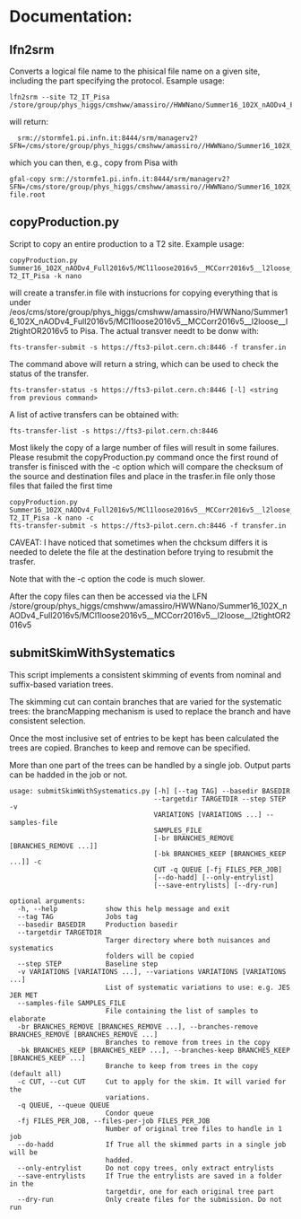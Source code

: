 # Documentation:

## lfn2srm
Converts a logical file name to the phisical file name on a given site, including the part specifying the protocol.
Esample usage:

    lfn2srm --site T2_IT_Pisa /store/group/phys_higgs/cmshww/amassiro//HWWNano/Summer16_102X_nAODv4_Full2016v5/MCl1loose2016v5__MCCorr2016v5__l2loose__l2tightOR2016v5__MupTup//nanoLatino_WJetsToLNu_ext2__part48.root
    
will return:
 
      srm://stormfe1.pi.infn.it:8444/srm/managerv2?SFN=/cms/store/group/phys_higgs/cmshww/amassiro//HWWNano/Summer16_102X_nAODv4_Full2016v5/MCl1loose2016v5__MCCorr2016v5__l2loose__l2tightOR2016v5__MupTup//nanoLatino_WJetsToLNu_ext2__part48.root

which you can then, e.g., copy from Pisa with

    gfal-copy srm://stormfe1.pi.infn.it:8444/srm/managerv2?SFN=/cms/store/group/phys_higgs/cmshww/amassiro//HWWNano/Summer16_102X_nAODv4_Full2016v5/MCl1loose2016v5__MCCorr2016v5__l2loose__l2tightOR2016v5__MupTup//nanoLatino_WJetsToLNu_ext2__part48.root file.root
    
    
## copyProduction.py
Script to copy an entire production to a T2 site. Example usage:

    copyProduction.py Summer16_102X_nAODv4_Full2016v5/MCl1loose2016v5__MCCorr2016v5__l2loose__l2tightOR2016v5 T2_IT_Pisa -k nano
   
will create a transfer.in file with instucrions for copying everything that is under   /eos/cms/store/group/phys_higgs/cmshww/amassiro/HWWNano/Summer16_102X_nAODv4_Full2016v5/MCl1loose2016v5__MCCorr2016v5__l2loose__l2tightOR2016v5
to Pisa. 
The actual transver needt to be donw with:

    fts-transfer-submit -s https://fts3-pilot.cern.ch:8446 -f transfer.in
   
The command above will return a string, which can be used to check the status of the transfer.

    fts-transfer-status -s https://fts3-pilot.cern.ch:8446 [-l] <string from previous command>
  
A list of active transfers can be obtained with:

    fts-transfer-list -s https://fts3-pilot.cern.ch:8446
  
Most likely the copy of a large number of files will result in some failures. Please resubmit the copyProduction.py command once the first round of transfer is finisced with the -c option
which will compare the checksum of the source and destination files and place in the trasfer.in file only those files that failed the first time

    copyProduction.py Summer16_102X_nAODv4_Full2016v5/MCl1loose2016v5__MCCorr2016v5__l2loose__l2tightOR2016v5 T2_IT_Pisa -k nano -c   
    fts-transfer-submit -s https://fts3-pilot.cern.ch:8446 -f transfer.in
    
CAVEAT: I have noticed that sometimes when the chcksum differs it is needed to delete the file at the destination before trying to resubmit the trasfer.    

Note that with the -c option the code is much slower.

After the copy files can then be accessed via the LFN /store/group/phys_higgs/cmshww/amassiro/HWWNano/Summer16_102X_nAODv4_Full2016v5/MCl1loose2016v5__MCCorr2016v5__l2loose__l2tightOR2016v5

## submitSkimWithSystematics

This script implements a consistent skimming of events from nominal and suffix-based variation trees. 

The skimming cut can contain branches that are varied for the systematic trees: the brancMapping
mechanism is used to replace the branch and have consistent selection. 

Once the most inclusive set of entries to be kept has been calculated the trees are copied. 
Branches to keep and remove can be specified. 

More than one part of the trees can be handled by a single job. Output parts can be hadded in the job or not. 

```
usage: submitSkimWithSystematics.py [-h] [--tag TAG] --basedir BASEDIR
                                    --targetdir TARGETDIR --step STEP -v
                                    VARIATIONS [VARIATIONS ...] --samples-file
                                    SAMPLES_FILE
                                    [-br BRANCHES_REMOVE [BRANCHES_REMOVE ...]]
                                    [-bk BRANCHES_KEEP [BRANCHES_KEEP ...]] -c
                                    CUT -q QUEUE [-fj FILES_PER_JOB]
                                    [--do-hadd] [--only-entrylist]
                                    [--save-entrylists] [--dry-run]

optional arguments:
  -h, --help            show this help message and exit
  --tag TAG             Jobs tag
  --basedir BASEDIR     Production basedir
  --targetdir TARGETDIR
                        Targer directory where both nuisances and systematics
                        folders will be copied
  --step STEP           Baseline step
  -v VARIATIONS [VARIATIONS ...], --variations VARIATIONS [VARIATIONS ...]
                        List of systematic variations to use: e.g. JES JER MET
  --samples-file SAMPLES_FILE
                        File containing the list of samples to elaborate
  -br BRANCHES_REMOVE [BRANCHES_REMOVE ...], --branches-remove BRANCHES_REMOVE [BRANCHES_REMOVE ...]
                        Branches to remove from trees in the copy
  -bk BRANCHES_KEEP [BRANCHES_KEEP ...], --branches-keep BRANCHES_KEEP [BRANCHES_KEEP ...]
                        Branche to keep from trees in the copy (default all)
  -c CUT, --cut CUT     Cut to apply for the skim. It will varied for the
                        variations.
  -q QUEUE, --queue QUEUE
                        Condor queue
  -fj FILES_PER_JOB, --files-per-job FILES_PER_JOB
                        Number of original tree files to handle in 1 job
  --do-hadd             If True all the skimmed parts in a single job will be
                        hadded.
  --only-entrylist      Do not copy trees, only extract entrylists
  --save-entrylists     If True the entrylists are saved in a folder in the
                        targetdir, one for each original tree part
  --dry-run             Only create files for the submission. Do not run
```